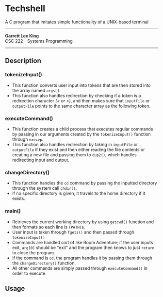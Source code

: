 # Techshell 

A C program that imitates simple functionality of a UNIX-based terminal

***

**Garrett Lee King**\
CSC 222 - Systems Programming

***

## Description

### **tokenizeInput()**
- This function converts user input into tokens that 
are then stored into the array named ```args[]```.
- This function also handles redirection by checking if a token is 
a redirection character *(< or >)*, and then makes sure that
```inputFile``` or ```outputFile``` points to the same character array
as the following token. 

### **executeCommand()**
- This function creates a child process that executes regular commands by passing in 
our arguments created by the ```tokenizeInput()``` function through ```execvp```.
- This function also handles redirection by taking in ```inputFile``` or ```outputFile```
if they exist and then either reading the file contents or creating a new file and passing them to 
```dup2()```, which handles redirecting input and output.

### **changeDirectory()**
- This function handles the ```cd``` command by passing the inputted directory through
the system call ```chdir()```.
- If no specific directory is given, it travels to the home directory if it exists.

### **main()**

- Retrieves the current working directory by using ```getcwd()``` function and then 
formats so each line is ```(PATH)$```.
- User input is taken through ```fgets()``` and then passed through ```tokenizeInput()```
- Commands are handled sort of like Room Adventure; if the user inputs exit, ```arg[0]``` should be "exit" and 
the program then knows to just ```return``` to close the program. 
- If the command is ```cd```, the program handles it
by passing them through the ```changeDirectory()``` function. 
- All other commands are simply passed
through ```executeCommand()``` in order to execute.

## Usage

